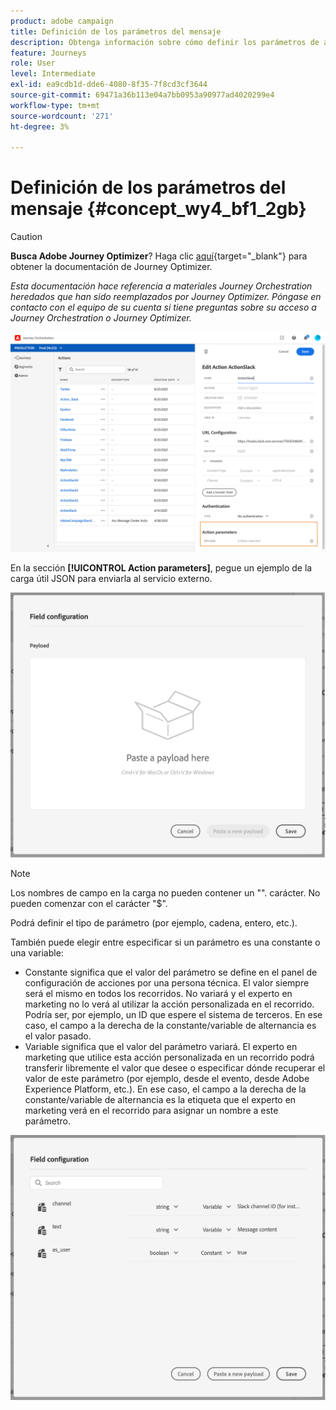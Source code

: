 ```yaml
---
product: adobe campaign
title: Definición de los parámetros del mensaje
description: Obtenga información sobre cómo definir los parámetros de acción
feature: Journeys
role: User
level: Intermediate
exl-id: ea9cdb1d-dde6-4080-8f35-7f8cd3cf3644
source-git-commit: 69471a36b113e04a7bb0953a90977ad4020299e4
workflow-type: tm+mt
source-wordcount: '271'
ht-degree: 3%

---
```


# Definición de los parámetros del mensaje {#concept_wy4_bf1_2gb}


>[!CAUTION]
>
>**Busca Adobe Journey Optimizer**? Haga clic [aquí](https://experienceleague.adobe.com/es/docs/journey-optimizer/using/ajo-home){target="_blank"} para obtener la documentación de Journey Optimizer.
>
>
>_Esta documentación hace referencia a materiales Journey Orchestration heredados que han sido reemplazados por Journey Optimizer. Póngase en contacto con el equipo de su cuenta si tiene preguntas sobre su acceso a Journey Orchestration o Journey Optimizer._


![](../assets/messageparameterssection.png)

En la sección **[!UICONTROL Action parameters]**, pegue un ejemplo de la carga útil JSON para enviarla al servicio externo.

![](../assets/customactionpayloadmessage.png)

>[!NOTE]
>
>Los nombres de campo en la carga no pueden contener un &quot;&quot;. carácter. No pueden comenzar con el carácter &quot;$&quot;.

Podrá definir el tipo de parámetro (por ejemplo, cadena, entero, etc.).

También puede elegir entre especificar si un parámetro es una constante o una variable:

* Constante significa que el valor del parámetro se define en el panel de configuración de acciones por una persona técnica. El valor siempre será el mismo en todos los recorridos. No variará y el experto en marketing no lo verá al utilizar la acción personalizada en el recorrido. Podría ser, por ejemplo, un ID que espere el sistema de terceros. En ese caso, el campo a la derecha de la constante/variable de alternancia es el valor pasado.
* Variable significa que el valor del parámetro variará. El experto en marketing que utilice esta acción personalizada en un recorrido podrá transferir libremente el valor que desee o especificar dónde recuperar el valor de este parámetro (por ejemplo, desde el evento, desde Adobe Experience Platform, etc.). En ese caso, el campo a la derecha de la constante/variable de alternancia es la etiqueta que el experto en marketing verá en el recorrido para asignar un nombre a este parámetro.

![](../assets/customactionpayloadmessage2.png)
